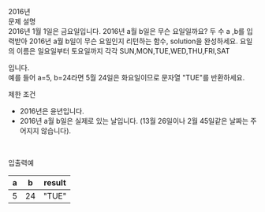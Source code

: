 2016년<br>
문제 설명<br>
2016년 1월 1일은 금요일입니다. 2016년 a월 b일은 무슨 요일일까요? 두 수 a ,b를 입력받아 2016년 a월 b일이 무슨 요일인지 리턴하는 함수, solution을 완성하세요. 요일의 이름은 일요일부터 토요일까지 각각 SUN,MON,TUE,WED,THU,FRI,SAT

입니다.<br> 예를 들어 a=5, b=24라면 5월 24일은 화요일이므로 문자열 "TUE"를 반환하세요.

제한 조건<br>
- 2016년은 윤년입니다.
- 2016년 a월 b일은 실제로 있는 날입니다. (13월 26일이나 2월 45일같은 날짜는 주어지지 않습니다).
<br>

입출력예<br>

a	|b|	result
|----|----|----|
5	|24	|"TUE"